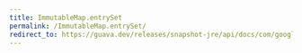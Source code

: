 ```yaml
---
title: ImmutableMap.entrySet
permalink: /ImmutableMap.entrySet/
redirect_to: https://guava.dev/releases/snapshot-jre/api/docs/com/google/common/collect/ImmutableMap.html#entrySet--
---
```

